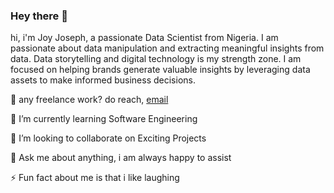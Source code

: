 ### Hey there 👋

hi, i'm Joy Joseph, a passionate Data Scientist from Nigeria. I am passionate about data manipulation and extracting meaningful insights from data. Data storytelling 
and digital technology is my strength zone. I am focused on helping brands generate valuable insights by leveraging data assets to make informed business decisions. 

💼 any freelance work? do reach, [email](joyjoseph9027@gmail.com)

🌱 I’m currently learning Software Engineering

👯 I’m looking to collaborate on Exciting Projects

💬 Ask me about anything, i am always happy to assist

⚡ Fun fact about me is that i like laughing

